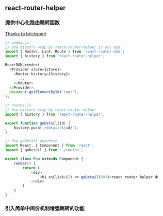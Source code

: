 ## react-router-helper

### 提供中心化路由跳转函数

[Thanks to brickspert](https://github.com/brickspert/blog/issues/3)

```js
// index.js
// Use history wrap by react-router-helper in you app
import { Router, Link, Route } from 'react-router-dom';
import { history } from 'react-router-helper';

ReactDOM.render(
  <Provider store={store}>
    <Router history={history}>
      ...
    </Router>
  </Provider>,
  document.getElementById('root'),
);
```

```js
// routes.js
// Use history wrap by react-router-helper
import { history } from 'react-router-helper';

export function goDetail(id) {
    history.push(`/detail/${id}`);
}
```

```js
// Use goDetail anywhere
import React, { Component } from 'react';
import { goDetail } from './routes';

export class Foo extends Component {
    render() {
        return (
            <div>
                <h1 onClick={() => goDetail(90)}>react router helper demo</h1>
            </div>
        )
    }
}
```

### 引入简单中间价机制增强跳转的功能

